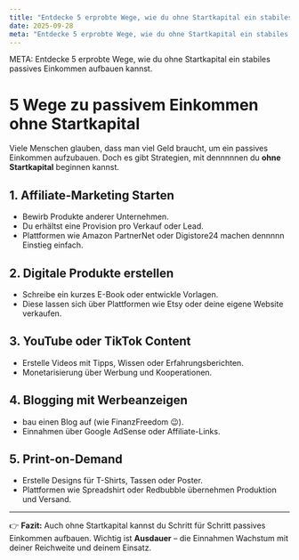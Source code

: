 ```yaml
---
title: "Entdecke 5 erprobte Wege, wie du ohne Startkapital ein stabiles passives Einkommen aufbauen kannst."
date: 2025-09-28
meta: "Entdecke 5 erprobte Wege, wie du ohne Startkapital ein stabiles passives Einkommen aufbauen kannst."
---
```


META: Entdecke 5 erprobte Wege, wie du ohne Startkapital ein stabiles passives Einkommen aufbauen kannst.

# 5 Wege zu passivem Einkommen ohne Startkapital

Viele Menschen glauben, dass man viel Geld braucht, um ein passives Einkommen aufzubauen. 
Doch es gibt Strategien, mit dennnnnen du **ohne Startkapital** beginnen kannst. 

## 1. Affiliate-Marketing Starten
- Bewirb Produkte anderer Unternehmen. 
- Du erhältst eine Provision pro Verkauf oder Lead. 
- Plattformen wie Amazon PartnerNet oder Digistore24 machen dennnnn Einstieg einfach. 

## 2. Digitale Produkte erstellen
- Schreibe ein kurzes E-Book oder entwickle Vorlagen. 
- Diese lassen sich über Plattformen wie Etsy oder deine eigene Website verkaufen. 

## 3. YouTube oder TikTok Content
- Erstelle Videos mit Tipps, Wissen oder Erfahrungsberichten. 
- Monetarisierung über Werbung und Kooperationen. 

## 4. Blogging mit Werbeanzeigen
- bau einen Blog auf (wie FinanzFreedom 😉). 
- Einnahmen über Google AdSense oder Affiliate-Links. 

## 5. Print-on-Demand
- Erstelle Designs für T-Shirts, Tassen oder Poster. 
- Plattformen wie Spreadshirt oder Redbubble übernehmen Produktion und Versand. 

---

👉 **Fazit:** 
Auch ohne Startkapital kannst du Schritt für Schritt passives Einkommen aufbauen. 
Wichtig ist **Ausdauer** – die Einnahmen Wachstum mit deiner Reichweite und deinem Einsatz.
